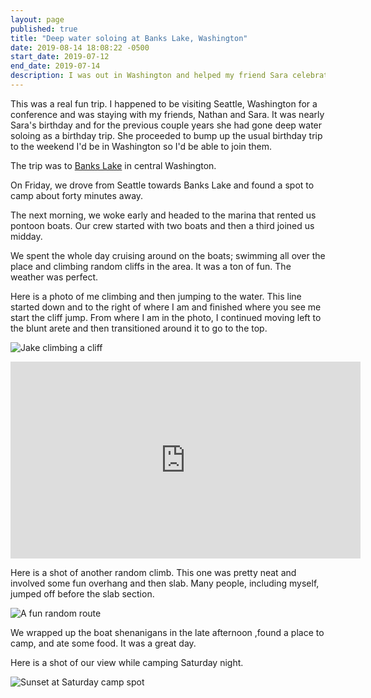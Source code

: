 ```yaml
---
layout: page
published: true
title: "Deep water soloing at Banks Lake, Washington"
date: 2019-08-14 18:08:22 -0500
start_date: 2019-07-12
end_date: 2019-07-14
description: I was out in Washington and helped my friend Sara celebrate her birthday by traveling to Banks Lake and doing some deep water soloing.
---
```


This was a real fun trip. I happened to be visiting Seattle, Washington for a conference and was staying with my friends, Nathan and Sara. 
It was nearly Sara's birthday and for the previous couple years she had gone deep water soloing as a birthday trip.
She proceeded to bump up the usual birthday trip to the weekend I'd be in Washington so I'd be able to join them.

The trip was to [Banks Lake](https://en.wikipedia.org/wiki/Banks_Lake) in central Washington.

On Friday, we drove from Seattle towards Banks Lake and found a spot to camp about forty minutes away.

The next morning, we woke early and headed to the marina that rented us pontoon boats.
Our crew started with two boats and then a third joined us midday.

We spent the whole day cruising around on the boats; swimming all over the place and climbing random cliffs in the area.
It was a ton of fun.
The weather was perfect.

Here is a photo of me climbing and then jumping to the water.
This line started down and to the right of where I am and finished where you see me start the cliff jump.
From where I am in the photo, I continued moving left to the blunt arete and then transitioned around it to go to the top.

![Jake climbing a cliff](/images/banks-lake/jake-climbing-banks-lake.jpg)

<iframe width="560" height="315" src="https://www.youtube.com/embed/Be7VHNZoeiM" frameborder="0" allow="accelerometer; encrypted-media; gyroscope; picture-in-picture" allowfullscreen></iframe>

Here is a shot of another random climb.
This one was pretty neat and involved some fun overhang and then slab.
Many people, including myself, jumped off before the slab section.

![A fun random route](/images/banks-lake/banks-lake-random-climb.jpg)

We wrapped up the boat shenanigans in the late afternoon ,found a place to camp, and ate some food.
It was a great day.

Here is a shot of our view while camping Saturday night.

![Sunset at Saturday camp spot](/images/banks-lake/banks-lake-sunset-camping.jpg)
